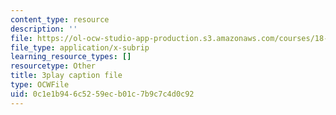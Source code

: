 ```yaml
---
content_type: resource
description: ''
file: https://ol-ocw-studio-app-production.s3.amazonaws.com/courses/18-01sc-single-variable-calculus-fall-2010/0c1e1b946c5259ecb01c7b9c7c4d0c92_FK1n3TVQIhc.vtt
file_type: application/x-subrip
learning_resource_types: []
resourcetype: Other
title: 3play caption file
type: OCWFile
uid: 0c1e1b94-6c52-59ec-b01c-7b9c7c4d0c92
---
```

